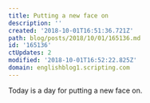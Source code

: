 ```yaml
---
title: Putting a new face on
description: ''
created: '2018-10-01T16:51:36.721Z'
path: blog/posts/2018/10/01/165136.md
id: '165136'
ctUpdates: 2
modified: '2018-10-01T16:52:22.825Z'
domain: englishblog1.scripting.com
---
```

Today is a day for putting a new face on.